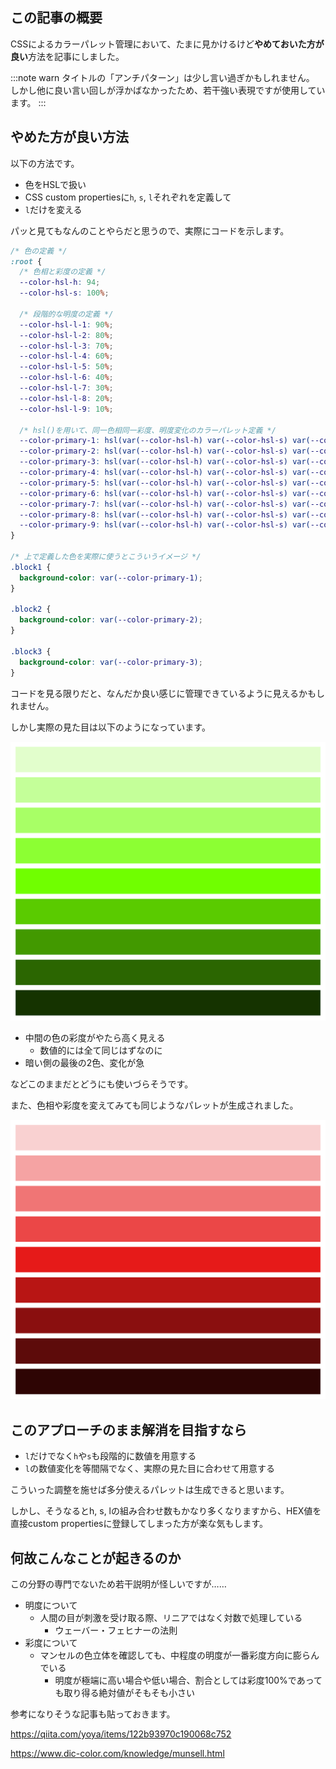 <!--
title:   CSSでカラーパレットを管理する際のアンチパターン
tags:    CSS,アンチパターン,色
id:      de880b8f687f13328c27
private: false
-->


## この記事の概要

CSSによるカラーパレット管理において、たまに見かけるけど**やめておいた方が良い**方法を記事にしました。

:::note warn
タイトルの「アンチパターン」は少し言い過ぎかもしれません。
しかし他に良い言い回しが浮かばなかったため、若干強い表現ですが使用しています。
:::

## やめた方が良い方法

以下の方法です。

- 色をHSLで扱い
- CSS custom propertiesに`h`, `s`, `l`それぞれを定義して
- `l`だけを変える

パッと見てもなんのことやらだと思うので、実際にコードを示します。

```css:style.css
/* 色の定義 */
:root {
  /* 色相と彩度の定義 */
  --color-hsl-h: 94;
  --color-hsl-s: 100%;

  /* 段階的な明度の定義 */
  --color-hsl-l-1: 90%;
  --color-hsl-l-2: 80%;
  --color-hsl-l-3: 70%;
  --color-hsl-l-4: 60%;
  --color-hsl-l-5: 50%;
  --color-hsl-l-6: 40%;
  --color-hsl-l-7: 30%;
  --color-hsl-l-8: 20%;
  --color-hsl-l-9: 10%;

  /* hsl()を用いて、同一色相同一彩度、明度変化のカラーパレット定義 */
  --color-primary-1: hsl(var(--color-hsl-h) var(--color-hsl-s) var(--color-hsl-l-1));
  --color-primary-2: hsl(var(--color-hsl-h) var(--color-hsl-s) var(--color-hsl-l-2));
  --color-primary-3: hsl(var(--color-hsl-h) var(--color-hsl-s) var(--color-hsl-l-3));
  --color-primary-4: hsl(var(--color-hsl-h) var(--color-hsl-s) var(--color-hsl-l-4));
  --color-primary-5: hsl(var(--color-hsl-h) var(--color-hsl-s) var(--color-hsl-l-5));
  --color-primary-6: hsl(var(--color-hsl-h) var(--color-hsl-s) var(--color-hsl-l-6));
  --color-primary-7: hsl(var(--color-hsl-h) var(--color-hsl-s) var(--color-hsl-l-7));
  --color-primary-8: hsl(var(--color-hsl-h) var(--color-hsl-s) var(--color-hsl-l-8));
  --color-primary-9: hsl(var(--color-hsl-h) var(--color-hsl-s) var(--color-hsl-l-9));
}

/* 上で定義した色を実際に使うとこういうイメージ */
.block1 {
  background-color: var(--color-primary-1);
}

.block2 {
  background-color: var(--color-primary-2);
}

.block3 {
  background-color: var(--color-primary-3);
}
```

コードを見る限りだと、なんだか良い感じに管理できているように見えるかもしれません。

しかし実際の見た目は以下のようになっています。

![](../images/color-palette-created-with-hsl-and-css-custom-properties-01.png)

- 中間の色の彩度がやたら高く見える
  - 数値的には全て同じはずなのに
- 暗い側の最後の2色、変化が急

などこのままだとどうにも使いづらそうです。

また、色相や彩度を変えてみても同じようなパレットが生成されました。

![](../images/color-palette-created-with-hsl-and-css-custom-properties-02.png)

## このアプローチのまま解消を目指すなら

- `l`だけでなく`h`や`s`も段階的に数値を用意する
- `l`の数値変化を等間隔でなく、実際の見た目に合わせて用意する

こういった調整を施せば多分使えるパレットは生成できると思います。

しかし、そうなるとh, s, lの組み合わせ数もかなり多くなりますから、HEX値を直接custom propertiesに登録してしまった方が楽な気もします。

## 何故こんなことが起きるのか

この分野の専門でないため若干説明が怪しいですが……

- 明度について
  - 人間の目が刺激を受け取る際、リニアではなく対数で処理している
    - ウェーバー・フェヒナーの法則
- 彩度について
  - マンセルの色立体を確認しても、中程度の明度が一番彩度方向に膨らんでいる
    - 明度が極端に高い場合や低い場合、割合としては彩度100%であっても取り得る絶対値がそもそも小さい

参考になりそうな記事も貼っておきます。

https://qiita.com/yoya/items/122b93970c190068c752

https://www.dic-color.com/knowledge/munsell.html
